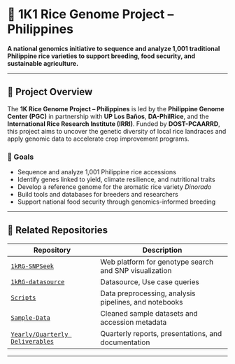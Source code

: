 # 🌾 1K1 Rice Genome Project – Philippines

**A national genomics initiative to sequence and analyze 1,001 traditional Philippine rice varieties to support breeding, food security, and sustainable agriculture.**

---

## 📘 Project Overview

The **1K Rice Genome Project – Philippines** is led by the **Philippine Genome Center (PGC)** in partnership with **UP Los Baños**, **DA-PhilRice**, and the **International Rice Research Institute (IRRI)**. Funded by **DOST-PCAARRD**, this project aims to uncover the genetic diversity of local rice landraces and apply genomic data to accelerate crop improvement programs.

### 🎯 Goals

- Sequence and analyze 1,001 Philippine rice accessions
- Identify genes linked to yield, climate resilience, and nutritional traits
- Develop a reference genome for the aromatic rice variety *Dinorado*
- Build tools and databases for breeders and researchers
- Support national food security through genomics-informed breeding

---

## 🧰 Related Repositories

| Repository | Description |
|------------|-------------|
| [`1kRG-SNPSeek`](https://github.com/1K1RG/1k1RG-SNPseek) | Web platform for genotype search and SNP visualization
| [`1kRG-datasource`](https://github.com/1K1RG/1k1RG-datasource) | Datasource, Use case queries
| [`Scripts`](https://github.com/1KRG/1kRG-Scripts) | Data preprocessing, analysis pipelines, and notebooks |
| [`Sample-Data`](https://github.com/1KRG/1kRG-sample) | Cleaned sample datasets and accession metadata |
| [`Yearly/Quarterly Deliverables`](https://github.com/1KRG/deliverablesAndDocs) | Quarterly reports, presentations, and documentation |

---



